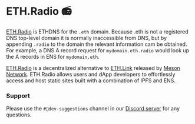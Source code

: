 # ETH.Radio 📻

[ETH.Radio](https://eth.radio/) is ETHDNS for the `.eth` domain. Because .eth is not a registered DNS top-level domain it is normally inaccessible from DNS, but by appending `.radio` to the domain the relevant information cam be obtained. For example, a DNS A record request for `mydomain.eth.radio` would look up the A records in ENS for `mydomain.eth`.

[ETH.Radio](https://eth.radio/) is a decentralized alternative to [ETH.Link](https://eth.link/) released by [Meson Network](https://meson.network/). ETH.Radio allows users and dApp developers to effortlessly access and host static sites built with a combination of IPFS and ENS.

### Support

Please use the `#🧐dev-suggestions` channel in our [Discord server](https://discord.com/invite/z6YfSHDkmS) for any questions.